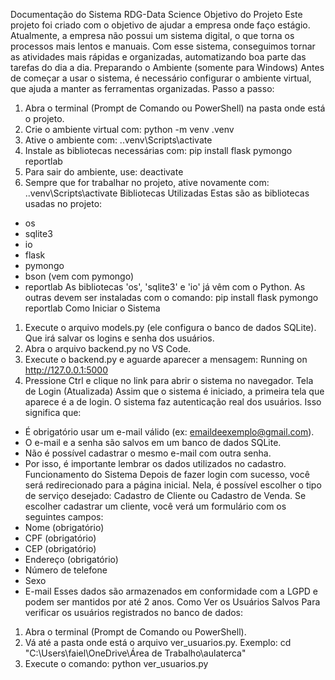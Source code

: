 Documentação do Sistema RDG-Data Science
Objetivo do Projeto
Este projeto foi criado com o objetivo de ajudar a empresa onde faço estágio.
Atualmente, a empresa não possui um sistema digital, o que torna os processos mais
lentos e manuais. Com esse sistema, conseguimos tornar as atividades mais rápidas
e organizadas, automatizando boa parte das tarefas do dia a dia.
Preparando o Ambiente (somente para Windows)
Antes de começar a usar o sistema, é necessário configurar o ambiente virtual, que
ajuda a manter as ferramentas organizadas. Passo a passo:
1. Abra o terminal (Prompt de Comando ou PowerShell) na pasta onde está o
projeto.
2. Crie o ambiente virtual com:
 python -m venv .venv
3. Ative o ambiente com:
 .\.venv\Scripts\activate
4. Instale as bibliotecas necessárias com:
 pip install flask pymongo reportlab
5. Para sair do ambiente, use:
 deactivate
6. Sempre que for trabalhar no projeto, ative novamente com:
 .\.venv\Scripts\activate
Bibliotecas Utilizadas
Estas são as bibliotecas usadas no projeto:
- os
- sqlite3
- io
- flask
- pymongo
- bson (vem com pymongo)
- reportlab
As bibliotecas 'os', 'sqlite3' e 'io' já vêm com o Python.
As outras devem ser instaladas com o comando:
 pip install flask pymongo reportlab
Como Iniciar o Sistema
1. Execute o arquivo models.py (ele configura o banco de dados SQLite). Que irá
salvar os logins e senha dos usuários.
2. Abra o arquivo backend.py no VS Code.
3. Execute o backend.py e aguarde aparecer a mensagem:
 Running on http://127.0.0.1:5000
4. Pressione Ctrl e clique no link para abrir o sistema no navegador.
Tela de Login (Atualizada)
Assim que o sistema é iniciado, a primeira tela que aparece é a de login.
O sistema faz autenticação real dos usuários. Isso significa que:
- É obrigatório usar um e-mail válido (ex: emaildeexemplo@gmail.com).
- O e-mail e a senha são salvos em um banco de dados SQLite.
- Não é possível cadastrar o mesmo e-mail com outra senha.
- Por isso, é importante lembrar os dados utilizados no cadastro.
Funcionamento do Sistema
Depois de fazer login com sucesso, você será redirecionado para a página inicial.
Nela, é possível escolher o tipo de serviço desejado: Cadastro de Cliente ou Cadastro
de Venda.
Se escolher cadastrar um cliente, você verá um formulário com os seguintes campos:
- Nome (obrigatório)
- CPF (obrigatório)
- CEP (obrigatório)
- Endereço (obrigatório)
- Número de telefone
- Sexo
- E-mail
Esses dados são armazenados em conformidade com a LGPD e podem ser mantidos
por até 2 anos.
Como Ver os Usuários Salvos
Para verificar os usuários registrados no banco de dados:
1. Abra o terminal (Prompt de Comando ou PowerShell).
2. Vá até a pasta onde está o arquivo ver_usuarios.py. Exemplo:
 cd "C:\Users\faiel\OneDrive\Área de Trabalho\aulaterca"
3. Execute o comando:
 python ver_usuarios.py